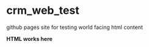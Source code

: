 # crm_web_test
github pages site for testing world facing html content

<strong>HTML works here</strong>
